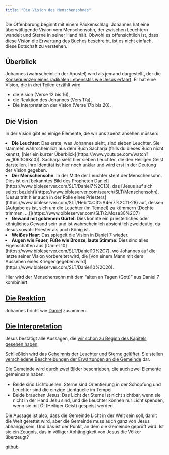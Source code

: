 ```yaml
---
title: "Die Vision des Menschensohnes"
---
```



Die Offenbarung beginnt mit einem Paukenschlag. Johannes hat eine überwältigende Vision vom Menschensohn, der zwischen Leuchtern wandelt und Sterne in seiner Hand hält. Obwohl es offensichtlich ist, dass diese Vision die Erwartung des Buches beschreibt, ist es nicht einfach, diese Botschaft zu verstehen.


## Überblick

<a name="1bab"></a>
Johannes (wahrscheinlich der Apostel) wird als jemand dargestellt, der die [Konsequenzen eines radikalen Lebensstils wie Jesus erfährt](https://www.bibleserver.com/SLT/Offenbarung1%2C9). Er hat eine Vision, die in drei Teilen erzählt wird

- die Vision (Verse 12 bis 16),
- die Reaktion des Johannes (Vers 17a),
- Die Interpretation der Vision (Verse 17b bis 20).



## Die Vision

<a name="7855"></a>
In der Vision gibt es einige Elemente, die wir uns zuerst ansehen müssen:

<li id="35ac"><strong>Die Leuchter</strong>: Das erste, was Johannes sieht, sind sieben Leuchter. Sie stammen wahrscheinlich aus dem Buch Sacharja (falls du dieses Buch nicht kennst, [hier ein kurzer Überblick](https://www.youtube.com/watch?v=_106IfO6Kc0)). Sacharja sieht hier sieben Leuchter, die den Heiligen Geist darstellen. Ihre Identität ist hier noch unklar und wird erst in der Deutung der Vision gegeben.</li><li id="d47e"><strong>Der Menschensohn</strong>: In der Mitte der Leuchter steht der Menschensohn. Dies ist ein [bekanntes Bild des Propheten Daniel](https://www.bibleserver.com/SLT/Daniel7%2C13), das [Jesus auf sich selbst bezieht](https://www.bibleserver.com/search/SLT/Menschensohn). <br/>[Jesus tritt hier auch in der Rolle eines Priesters](https://www.bibleserver.com/SLT/Hebr%C3%A4er7%2C11-28) auf, dessen [Aufgabe es ist, sich um die Leuchter (im Tempel) zu kümmern (Dochte trimmen, …)](https://www.bibleserver.com/SLT/2.Mose30%2C7)</li><li id="a8c4"><strong>Gewand mit goldenem Gürtel: </strong>Dies könnte ein priesterliches oder königliches Gewand sein und ist wahrscheinlich absichtlich zweideutig, da Jesus sowohl Priester als auch König ist.</li><li id="fb9d"><strong>Weißes Haar</strong>: Das spiegelt die Vision in Daniel 7 wieder.</li><li id="72ec"><strong>Augen wie Feuer, Füße wie Bronze, laute Stimme: </strong>Dies sind alles Eigenschaften aus [Daniel 10](https://www.bibleserver.com/SLT/Daniel10%2C7), wo Johannes auf die letzte seiner Vision vorbereitet wird, die [von einem Mann mit dem Aussehen eines Krieger gegeben wird](https://www.bibleserver.com/SLT/Daniel10%2C20).</li>

Hier wird der Menschensohn mit dem “alten an Tagen (Gott)” aus Daniel 7 kombiniert.


## [Die Reaktion](https://www.bibleserver.com/SLT/Offenbarung1%2C17)

<a name="0131"></a>
Johannes bricht wie [Daniel](https://www.bibleserver.com/SLT/Daniel10%2C8-19) zusammen.


## [Die Interpretation](https://www.bibleserver.com/SLT/Offenbarung1%2C17-20)

<a name="4bd0"></a>
Jesus bestätigt alle Aussagen, die [wir schon zu Beginn des Kapitels gesehen haben](https://www.bibleserver.com/SLT/Offenbarung1%2C5).

Schließlich wird das [Geheimnis der Leuchter und Sterne gelüftet](https://www.bibleserver.com/SLT/Offenbarung1%2C20). Sie stellen [verschiedene Beschreibungen der Erwartungen an die Gemeinde](../../../content/letters/expl/the-angel-of-the-churches/index.html) dar.

Die Gemeinde wird durch zwei Bilder beschrieben, die auch zwei Elemente gemeinsam haben:

- Beide sind Lichtquellen: Sterne sind Orientierung in der Schöpfung und Leuchter sind die einzige Lichtquelle im Tempel.
- Beide brauchen Jesus: Das Licht der Sterne ist nicht sichtbar, wenn sie nicht in der Hand Jesu sind, und die Leuchter können nur Licht spenden, wenn sie mit Öl (Heiliger Geist) gespeist werden.


Die Aussage ist also, dass die Gemeinde Licht in der Welt sein soll, damit die Welt gerettet wird, aber die Gemeinde muss auch ganz von Jesus abhängig sein. Und das ist der Punkt, an dem die Gemeinde geprüft wird: Ist sie ein Zeugnis, das in völliger Abhängigkeit von Jesus die Völker überzeugt?




[github](https://github.com/revelation-today/revelation-today/blob/main/exampleSite/content/docs/content/letters/expl/the-vision.de.md)

